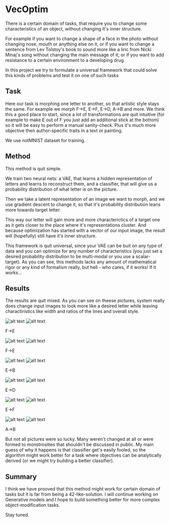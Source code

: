 # VecOptim

There is a certain domain of tasks, that require you to change some characteristics of an object, without changing it's inner
structure. 

For example if you want to change a shape of a face in the photo without changing nose, mouth or anything else on it, or if you
want to change a sentence from Lev Tolstoy's book to sound more like a liric from Nicki Minaj's song without changing the main
message of it; or if you want to add resistance to a certain environment to a developing drug.

In this project we try to formulate a universal framework that could solve this kinds of problems and test it on one of such tasks

## Task

Here our task is morphing one letter to another, so that artistic style stays the same. For example we morph F->E, E->F, E->D, A->B and more.
We think this a good place to start, since a lot of transformations are quit intuitive (for example to make E out of F you just add 
an additional stick at the bottom) so it will be easy to perform a manual sanity-check. Plus it's much more objective then author-specific traits 
in a text or painting.

We use notMNIST dataset for training.

## Method

This method is quit simple.

We train two neural nets: a VAE, that learns a hidden representation of letters and learns to reconstruct them, and a classifier,
that will give us a probability distribution of what letter is on the picture. 

Then we take a latent representation of an image we want to morph, and we use gradient descent to change it, so that it's 
probability distribution leans more towards target letter.

This way our letter will gain more and more characterictics of a target one as it gets closer to the place where it's
representations cluster. And because optimization has started with a vector of our input image, the result will (hopefully)
still have it's inner structure.

This framework is quit universal, since your VAE can be buit on any type of data and you can optimize for any number 
of characteristics (you just set a desired probability distribution to be multi-modal or you use a scalar-target). 
As you can see, this methods lacks any amount of mathematical rigor or any kind of formalism really, but hell - who cares, if it works!
If it works...

## Results

The results are quit mixed. 
As you can see on theese pictures, system really does change input images to look more like a desired letter while leaving
charactiristics like width and ratios of the lines and overall style. 

![alt text](https://raw.githubusercontent.com/TheRussianFella/VecOptim/master/images/first_real.png)
![alt text](https://raw.githubusercontent.com/TheRussianFella/VecOptim/master/images/first.png)

F->E

![alt text](https://raw.githubusercontent.com/TheRussianFella/VecOptim/master/images/second_real.png)
![alt text](https://raw.githubusercontent.com/TheRussianFella/VecOptim/master/images/second.png)

F->E

![alt text](https://raw.githubusercontent.com/TheRussianFella/VecOptim/master/images/third_real.png)
![alt text](https://raw.githubusercontent.com/TheRussianFella/VecOptim/master/images/third.png)

E->B

![alt text](https://raw.githubusercontent.com/TheRussianFella/VecOptim/master/images/fourth_real.png)
![alt text](https://raw.githubusercontent.com/TheRussianFella/VecOptim/master/images/fourth.png)

E->D

![alt text](https://raw.githubusercontent.com/TheRussianFella/VecOptim/master/images/fifth_real.png)
![alt text](https://raw.githubusercontent.com/TheRussianFella/VecOptim/master/images/fifth.png)

E->F

![alt text](https://raw.githubusercontent.com/TheRussianFella/VecOptim/master/images/sixth_real.png)
![alt text](https://raw.githubusercontent.com/TheRussianFella/VecOptim/master/images/sixth.png)

A->B

But not all pictures were so lucky. Many weren't changed at all or were formed to monstrosities that shouldn't be discussed
in public. My main guess of why it happens is that classifier get's easily fooled, so the algorithm might work better
for a task where objectives can be analytically derived (or we might try building a better classifier).

## Summary

I think we have prooved that this method might work for certain domain of tasks but it is far from being a 42-like-solution.
I will continue working on Generative models and I hope to build something better for more complex object-modification tasks.

Stay tuned. 
